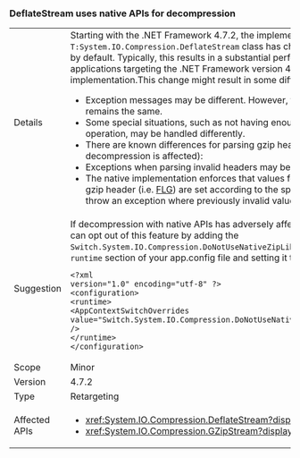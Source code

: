 ### DeflateStream uses native APIs for decompression

|   |   |
|---|---|
|Details|Starting with the .NET Framework 4.7.2, the implementation of decompression in the <code>T:System.IO.Compression.DeflateStream</code> class has changed to use native Windows APIs by default. Typically, this results in a substantial performance improvement. All .NET applications targeting the .NET Framework version 4.7.2 or higher use the native implementation.This change might result in some differences in behavior, which include:<ul><li>Exception messages may be different. However, the type of exception thrown remains the same.</li><li>Some special situations, such as not having enough memory to complete an operation, may be handled differently.</li><li>There are known differences for parsing gzip header (note: only <code>GZipStream</code> set for decompression is affected):</li><li>Exceptions when parsing invalid headers may be thrown at different times.</li><li>The native implementation enforces that values for some reserved flags inside the gzip header (i.e. [FLG](http://www.zlib.org/rfc-gzip.html#header-trailer)) are set according to the specification, which may cause it to throw an exception where previously invalid values were ignored.</li></ul>|
|Suggestion|If decompression with native APIs has adversely affected the behavior of your app, you can opt out of this feature by adding the <code>Switch.System.IO.Compression.DoNotUseNativeZipLibraryForDecompression</code> switch to the <code>runtime</code> section of your app.config file and setting it to <code>true</code>:<pre><code class="lang-xml">&lt;?xml version=&quot;1.0&quot; encoding=&quot;utf-8&quot; ?&gt;&#13;&#10;&lt;configuration&gt;&#13;&#10;&lt;runtime&gt;&#13;&#10;&lt;AppContextSwitchOverrides&#13;&#10;value=&quot;Switch.System.IO.Compression.DoNotUseNativeZipLibraryForDecompression=true&quot; /&gt;&#13;&#10;&lt;/runtime&gt;&#13;&#10;&lt;/configuration&gt;&#13;&#10;</code></pre>|
|Scope|Minor|
|Version|4.7.2|
|Type|Retargeting|
|Affected APIs|<ul><li><xref:System.IO.Compression.DeflateStream?displayProperty=nameWithType></li><li><xref:System.IO.Compression.GZipStream?displayProperty=nameWithType></li></ul>|
